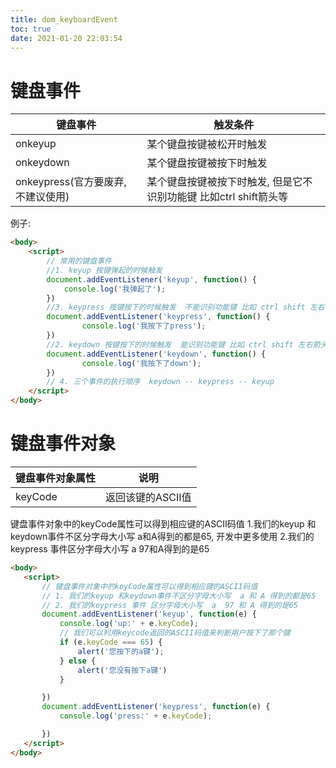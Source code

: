 ```yaml
---
title: dom_keyboardEvent
toc: true
date: 2021-01-20 22:03:54
---
```

# 键盘事件
键盘事件|触发条件
--|--
onkeyup|某个键盘按键被松开时触发
onkeydown|某个键盘按键被按下时触发
onkeypress(官方要废弃, 不建议使用)|某个键盘按键被按下时触发, 但是它不识别功能键 比如ctrl shift箭头等

例子:
```html
<body>
    <script>
        // 常用的键盘事件
        //1. keyup 按键弹起的时候触发 
        document.addEventListener('keyup', function() {
            console.log('我弹起了');
        })
        //3. keypress 按键按下的时候触发  不能识别功能键 比如 ctrl shift 左右箭头啊
        document.addEventListener('keypress', function() {
                console.log('我按下了press');
        })
        //2. keydown 按键按下的时候触发  能识别功能键 比如 ctrl shift 左右箭头啊
        document.addEventListener('keydown', function() {
                console.log('我按下了down');
        })
        // 4. 三个事件的执行顺序  keydown -- keypress -- keyup
    </script>
</body>
```

# 键盘事件对象
键盘事件对象属性|说明
--|--
keyCode|返回该键的ASCII值

键盘事件对象中的keyCode属性可以得到相应键的ASCII码值
1.我们的keyup 和keydown事件不区分字母大小写 a和A得到的都是65, 开发中更多使用
2.我们的keypress 事件区分字母大小写 a 97和A得到的是65


 ```html
<body>
    <script>
        // 键盘事件对象中的keyCode属性可以得到相应键的ASCII码值
        // 1. 我们的keyup 和keydown事件不区分字母大小写  a 和 A 得到的都是65
        // 2. 我们的keypress 事件 区分字母大小写  a  97 和 A 得到的是65
        document.addEventListener('keyup', function(e) {
            console.log('up:' + e.keyCode);
            // 我们可以利用keycode返回的ASCII码值来判断用户按下了那个键
            if (e.keyCode === 65) {
                alert('您按下的a键');
            } else {
                alert('您没有按下a键')
            }

        })
        document.addEventListener('keypress', function(e) {
            console.log('press:' + e.keyCode);

        })
    </script>
</body>
```